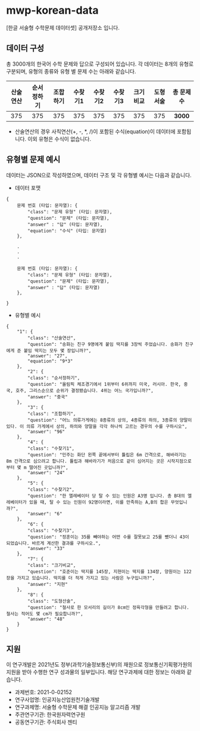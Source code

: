 # mwp-korean-data
[한글 서술형 수학문제 데이터셋] 공개저장소 입니다. 

## 데이터 구성
총 3000개의 한국어 수학 문제와 답으로 구성되어 있습니다. 각 데이터는 8개의 유형로 구분되며, 유형의 종류와 유형 별 문제 수는 아래와 같습니다.

| 산술연산 | 순서정하기 | 조합하기 | 수찾기1 | 수찾기2 | 수찾기3 | 크기비교 | 도형서술 | 총 문제 수 |
| :---: | :---: | :---: | :---: | :---: | :---: | :---: | :---: | :---: |
| 375 | 375 | 375 | 375 | 375 | 375 | 375 | 375 | **3000** |

* 산술연산의 경우 사칙연산(+, -, *, /)이 포함된 수식(equation)이 데이터에 포함됩니다. 이외 유형은 수식이 없습니다.
     
     
## 유형별 문제 예시

데이터는 JSON으로 작성하였으며, 데이터 구조 및 각 유형별 예시는 다음과 같습니다.

- 데이터 포맷
```
{
    문제 번호 (타입: 문자열): {
        "class": "문제 유형" (타입: 문자열),
        "question": "문제" (타입: 문자열),
        "answer" : "답" (타입: 문자열),
        "equation": "수식" (타입: 문자열)
    },
    
    .
    .
    .

    문제 번호 (타입: 문자열): {
        "class": "문제 유형" (타입: 문자열),
        "question": "문제" (타입: 문자열),
        "answer" : "답" (타입: 문자열)
    },

}
```
- 유형별 예시
```
{   
	"1": {
		"class": "산술연산",
		"question": "송화는 친구 9명에게 붙임 딱지를 3장씩 주었습니다. 송화가 친구에게 준 붙임 딱지는 모두 몇 장입니까?",
		"answer": "27",
		"equation": "9*3"
	},
    	"2": {
		"class": "순서정하기",
		"question": "올림픽 체조경기에서 1위부터 6위까지 미국, 러시아. 한국, 중국, 호주, 그리스순으로 순위가 결정됐습니다. 4위는 어느 국가입니까?",
		"answer": "중국"
	},
    	"3": {
		"class": "조합하기",
		"question": "어느 의류가게에는 8종류의 상의, 4종류의 하의, 3종류의 양말이 있다. 이 의류 가게에서 상의, 하의와 양말을 각각 하나씩 고르는 경우의 수를 구하시오",
		"answer": "96"
	},
    	"4": {
		"class": "수찾기1",
		"question": "민주는 화단 왼쪽 끝에서부터 튤립은 6m 간격으로, 해바라기는 8m 간격으로 심으려고 합니다. 튤립과 해바라기가 처음으로 같이 심어지는 곳은 시작지점으로부터 몇 m 떨어진 곳입니까?",
		"answer": "24"
	},
    	"5": {
		"class": "수찾기2",
		"question": "한 엘레베이터 당 탈 수 있는 인원은 A3명 입니다. 총 B대의 엘레베이터가 있을 때, 탈 수 있는 인원이 92명이라면, 이를 만족하는 A,B의 합은 무엇입니까?",
		"answer": "6"
	},
    	"6": {
		"class": "수찾기3",
		"question": "정훈이는 35를 빼야하는 어떤 수를 잘못보고 25를 뺐더니 43이 되었습니다. 바르게 계산한 결과를 구하시오.",
		"answer": "33"
	},
    	"7": {
		"class": "크기비교",
		"question": "호준이는 딱지를 145장, 지현이는 딱지를 134장, 양원이는 122장을 가지고 있습니다. 딱지를 더 적게 가지고 있는 사람은 누구입니까?",
		"answer": "지현"
	},
    	"8": {
		"class": "도형산술",
		"question": "철사로 한 모서리의 길이가 8cm인 정육각형을 만들려고 합니다. 철사는 적어도 몇 cm가 필요합니까?",
		"answer": "48"
	}
}
```



## 지원
이 연구개발은 2021년도 정부(과학기술정보통신부)의 재원으로 정보통신기획평가원의 지원을 받아 수행한 연구 성과물의 일부입니다.
해당 연구과제에 대한 정보는 아래와 같습니다.
- 과제번호: 2021-0-02152
- 연구사업명: 인공지능산업원천기술개발
- 연구과제명: 서술형 수학문제 해결 인공지능 알고리즘 개발
- 주관연구기관: 한국원자력연구원
- 공동연구기관: 주식회사 젠티



